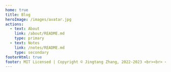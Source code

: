 ```yaml
---
home: true
title: Blog
heroImage: /images/avatar.jpg
actions:
  - text: About
    link: /about/README.md
    type: primary
  - text: Notes
    link: /notes/README.md
    type: secondary
footerHtml: true
footer: MIT Licensed | Copyright © Jingtang Zhang, 2022-2023 <br><br> <a href='https://beian.miit.gov.cn'>浙 ICP 备 20008590 号</a>
---
```

